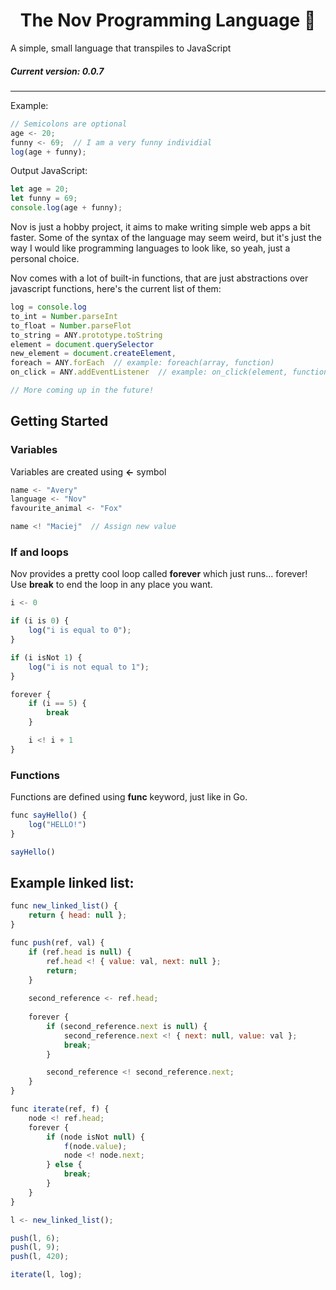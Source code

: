 # <center> The Nov Programming Language 🦊</center>

A simple, small language that transpiles to JavaScript 

##### Current version: 0.0.7
___
Example:

```js
// Semicolons are optional
age <- 20;
funny <- 69;  // I am a very funny individial
log(age + funny);
```

Output JavaScript:
```js
let age = 20;
let funny = 69;
console.log(age + funny);
```

Nov is just a hobby project, it aims to make writing simple web apps a bit faster. Some of the syntax of the language may seem weird, but it's just the way I would like programming languages to look like, so yeah, just a personal choice.

Nov comes with a lot of built-in functions, that are just abstractions over javascript functions, here's the current list of them:
```js
log = console.log
to_int = Number.parseInt
to_float = Number.parseFlot
to_string = ANY.prototype.toString
element = document.querySelector
new_element = document.createElement,
foreach = ANY.forEach  // example: foreach(array, function)
on_click = ANY.addEventListener  // example: on_click(element, function)

// More coming up in the future!
```

## Getting Started

### Variables
Variables are created using **<-** symbol
```js
name <- "Avery"
language <- "Nov"
favourite_animal <- "Fox"

name <! "Maciej"  // Assign new value
```

### If and loops
Nov provides a pretty cool loop called **forever** which just runs... forever! Use **break** to end the loop in any place you want. 
```js
i <- 0

if (i is 0) {
    log("i is equal to 0");
}

if (i isNot 1) {
    log("i is not equal to 1");
}

forever {
    if (i == 5) {
        break
    }

    i <! i + 1
}
```

### Functions
Functions are defined using **func** keyword, just like in Go.
```js
func sayHello() {
    log("HELLO!")
}

sayHello()
```

## Example linked list:
```js
func new_linked_list() {
    return { head: null };
} 

func push(ref, val) {
    if (ref.head is null) {
        ref.head <! { value: val, next: null };
        return; 
    }
    
    second_reference <- ref.head;
    
    forever {
        if (second_reference.next is null) {
            second_reference.next <! { next: null, value: val };
            break;
        } 

        second_reference <! second_reference.next;
    }
}

func iterate(ref, f) {
    node <! ref.head;
    forever {
        if (node isNot null) {
            f(node.value);
            node <! node.next;
        } else {
            break;
        }
    }
}

l <- new_linked_list();

push(l, 6);
push(l, 9);
push(l, 420);

iterate(l, log);
```
